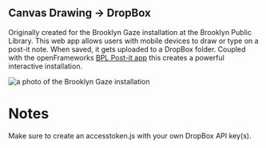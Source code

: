 ## Canvas Drawing -> DropBox

Originally created for the Brooklyn Gaze installation at the Brooklyn Public Library. This web app allows users with mobile devices to draw or type on a post-it note. When saved, it gets uploaded to a DropBox folder. Coupled with the openFrameworks [BPL Post-it app](https://github.com/prismspecs/BPL-Postits) this creates a powerful interactive installation.

![a photo of the Brooklyn Gaze installation](http://graysonearle.com/mobile/wp-content/uploads/2017/07/BPL-postits.jpg
)

# Notes

Make sure to create an accesstoken.js with your own DropBox API key(s).
